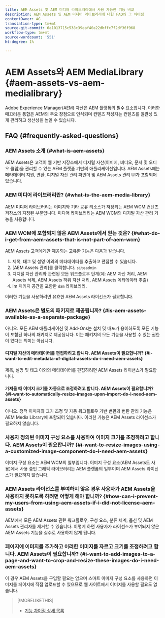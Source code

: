```yaml
---
title: AEM Assets 및 AEM 미디어 라이브러리에서 사용 가능한 기능 비교
description: AEM Assets 및 AEM 미디어 라이브러리에 대한 FAQ와 그 차이점
contentOwner: AG
translation-type: tm+mt
source-git-commit: 6a1013715c538c39eaf40a22dbffc7f2df36f968
workflow-type: tm+mt
source-wordcount: '551'
ht-degree: 1%

---
```



# AEM Assets와 AEM MediaLibrary {#aem-assets-vs-aem-medialibrary}

Adobe Experience Manager(AEM) 자산은 AEM 플랫폼의 필수 요소입니다. 이러한 매끄러운 통합은 AEM의 주요 장점으로 인식되며 컨텐츠 작성자는 컨텐츠를 일관성 있게 관리하고 생산성을 높일 수 있습니다.

## FAQ {#frequently-asked-questions}

### AEM Assets 소개 {#what-is-aem-assets}

AEM Assets은 고객이 웹 기반 저장소에서 디지털 자산(이미지, 비디오, 문서 및 오디오 클립)을 관리할 수 있는 AEM 플랫폼 기반의 애플리케이션입니다. AEM Assets에는 메타데이터 지원, 변환, 디지털 자산 관리 파인더 및 AEM Assets 관리 UI가 포함되어 있습니다.

### AEM 미디어 라이브러리란? {#what-is-the-aem-media-library}

AEM 미디어 라이브러리는 이미지와 기타 공유 리소스가 저장되는 AEM WCM 컨텐츠 저장소의 지정된 부분입니다. 미디어 라이브러리는 AEM WCM의 디지털 자산 관리 기능을 사용합니다.

### AEM WCM에 포함되지 않은 AEM Assets에서 얻는 것은? {#what-do-i-get-from-aem-assets-that-is-not-part-of-aem-wcm}

AEM Assets 고객에게만 제공되는 고유한 기능은 다음과 같습니다.

1. 제목, 태그 및 설명 이외의 메타데이터를 추출하고 편집할 수 있습니다.
1. [AEM Assets 관리]를 클릭합니다. `siteadmin`
1. 디지털 자산 관리와 관련된 모든 워크플로우 단계(예: AEM 자산 처리, AEM Assets 삭제, AEM Assets 하위 자산 처리, AEM Assets 메타데이터 추출)
1. im 패키지 공간을 포함한 `dam` 라이브러리.

이러한 기능을 사용하려면 유효한 AEM Assets 라이선스가 필요합니다.

### AEM Assets은 별도의 패키지로 제공됩니까? {#is-aem-assets-available-as-a-separate-package}

아니오. 모든 AEM 애플리케이션 및 Add-Ons는 설치 및 배포가 용이하도록 모든 기능이 포함된 하나의 패키지로 제공됩니다. 이는 패키지의 모든 기능을 사용할 수 있는 권한이 있다는 의미는 아닙니다.

#### 디지털 자산의 메타데이터를 편집하려고 합니다. AEM Assets이 필요합니까? {#i-want-to-edit-metadata-of-digital-assets-do-i-need-aem-assets}

제목, 설명 및 태그 이외의 메타데이터를 편집하려면 AEM Assets 라이선스가 필요합니다.

#### 가져올 때 이미지 크기를 자동으로 조정하려고 합니다. AEM Assets이 필요합니까? {#i-want-to-automatically-resize-images-upon-import-do-i-need-aem-assets}

아니오. 정적 이미지의 크기 조정 및 자동 워크플로우 기반 변환과 변환 관리 기능은 AEM Media Library에 포함되어 있습니다. 이러한 기능은 AEM Assets 라이선스가 필요하지 않습니다.

### 사용자 정의된 이미지 구성 요소를 사용하여 이미지 크기를 조정하려고 합니다. AEM Assets이 필요합니까? {#i-want-to-resize-images-using-a-customized-image-component-do-i-need-aem-assets}

이미지 구성 요소는 AEM WCM의 일부입니다. 이미지 구성 요소(AEM Assets도 사용)에서 사용 중인 그래픽 라이브러리는 AEM 플랫폼의 일부이며 AEM Assets 라이선스가 필요하지 않습니다.

### AEM Assets 라이선스를 부여하지 않은 경우 사용자가 AEM Assets을 사용하지 못하도록 하려면 어떻게 해야 합니까? {#how-can-i-prevent-my-users-from-using-aem-assets-if-i-did-not-license-aem-assets}

AEM에서 모든 AEM Assets 관련 워크플로우, 구성 요소, 분류 체계, 옵션 및 AEM Assets 관리자를 제거할 수 있습니다. 이렇게 하면 사용자가 라이선스가 부여되지 않은 AEM Assets 기능을 실수로 사용하지 않게 됩니다.

### 페이지에 이미지를 추가하고 이러한 이미지를 자르고 크기를 조정하려고 합니다. AEM Assets이 필요합니까? {#i-want-to-add-images-to-a-page-and-want-to-crop-and-resize-these-images-do-i-need-aem-assets}

이 경우 AEM Assets을 구입할 필요는 없으며 스마트 이미지 구성 요소를 사용하면 이미지를 페이지에 직접 업로드할 수 있으므로 웹 사이트에서 이미지를 사용할 필요도 없습니다.

>[!MORELIKETHIS]
>
>* [기능 차이점 상세 목록](https://docs.adobe.com/content/help/en/experience-manager-65/assets/administer/medialibrary.html#listoffeatures)

